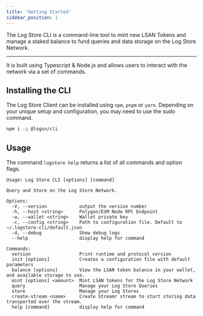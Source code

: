 ```yaml
---
title: 'Getting Started'
sidebar_position: 1
---
```


The Log Store CLI is a command-line tool to mint new LSAN Tokens and manage a staked balance to fund queries and data storage on the Log Store Network.

---

It is built using Typescript & Node.js and allows users to interact with the network via a set of commands.

## Installing the CLI

The Log Store Client can be installed using `npm`, `pnpm` or `yarn`.
Depending on your unique setup and configuration, you may need to use the sudo command.

```bash
npm i -g @logsn/cli
```

## Usage

The command `logstore help` returns a list of all commands and option flags.

```shel
Usage: Log Store CLI [options] [command]

Query and Store on the Log Store Network.

Options:
  -V, --version            output the version number
  -h, --host <string>      Polygon/EVM Node RPC Endpoint
  -w, --wallet <string>    Wallet private key
  -c, --config <string>    Path to configuration file. Default to ~/.logstore-cli/default.json
  -d, --debug              Show debug logs
  --help                   display help for command

Commands:
  version                  Print runtime and protocol version
  init [options]           Creates a configuration file with default parameters
  balance [options]        View the LSAN token balance in your wallet, and available storage to use.
  mint [options] <amount>  Mint LSAN tokens for the Log Store Network
  query                    Manage your Log Store Queries
  store                    Manage your Log Stores
  create-stream <name>     Create Streamr stream to start storing data transported over the stream.
  help [command]           display help for command
```
